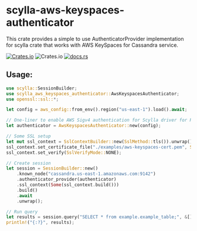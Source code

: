# scylla-aws-keyspaces-authenticator

This crate provides a simple to use AuthenticatorProvider implementation for scylla crate that works with AWS KeySpaces for Cassandra service.

[![Crates.io](https://img.shields.io/crates/v/scylla-aws-keyspaces-authenticator)](https://crates.io/crates/scylla-aws-keyspaces-authenticator) ![Crates.io](https://img.shields.io/crates/l/scylla-aws-keyspaces-authenticator) [![docs.rs](https://img.shields.io/docsrs/scylla-aws-keyspaces-authenticator)](https://docs.rs/scylla-aws-keyspaces-authenticator)

## Usage:
```rust
use scylla::SessionBuilder;
use scylla_aws_keyspaces_authenticator::AwsKeyspacesAuthenticator;
use openssl::ssl::*;

let config = aws_config::from_env().region("us-east-1").load().await;

// One-liner to enable AWS Sigv4 authentication for Scylla driver for Rust:
let authenticator = AwsKeyspacesAuthenticator::new(config);

// Some SSL setup
let mut ssl_context = SslContextBuilder::new(SslMethod::tls()).unwrap();
ssl_context.set_certificate_file("./examples/aws-keyspaces-cert.pem", SslFiletype::PEM).unwrap();
ssl_context.set_verify(SslVerifyMode::NONE);

// Create session
let session = SessionBuilder::new()
    .known_node("cassandra.us-east-1.amazonaws.com:9142")
    .authenticator_provider(authenticator)
    .ssl_context(Some(ssl_context.build()))
    .build()
    .await
    .unwrap();

// Run query
let results = session.query("SELECT * from example.example_table;", &[]).await.unwrap();
println!("{:?}", results);
```
